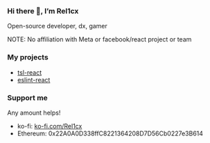 ### Hi there 👋, I’m Rel1cx

Open-source developer, dx, gamer

NOTE: No affiliation with Meta or facebook/react project or team

### My projects

- [tsl-react](https://github.com/react-analyzer/tsl-react)
- [eslint-react](https://github.com/Rel1cx/eslint-react)

### Support me

Any amount helps!

- ko-fi: [ko-fi.com/Rel1cx](https://ko-fi.com/Rel1cx)
- Ethereum: 0x22A0A0D338ffC8221364208D7D56Cb0227e3B614
